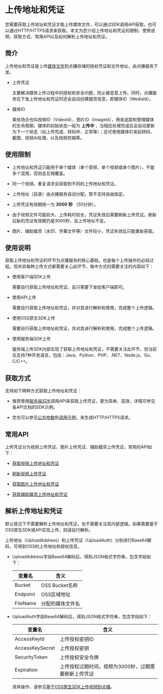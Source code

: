 上传地址和凭证 
============================

您需要获取上传地址和凭证才能上传媒体文件，可以通过SDK调用API获取，也可以通过HTTP/HTTPS请求来获取。本文为您介绍上传地址和凭证的限制、使用说明、获取方式、常用API以及如何解析上传地址和凭证。

简介 
-----------------------

上传地址和凭证是上传[媒体文件](/cn.zh-CN/开发指南/媒体上传/概述.md)到点播存储的授权凭证和文件地址，由点播服务下发。

* 上传凭证

  主要解决媒体上传过程中的授权和安全问题，防止被恶意上传。同时，点播服务在下发上传地址和凭证时还会自动创建媒资信息，即媒体ID（MediaId）。
  




<!-- -->

* 媒体ID

  某些场合也叫视频ID（VideoId）、图片ID（ImageId），用来追踪和管理媒体的生命周期，媒体的初始状态一般为 **上传中** ，当相应处理完成后会自动更新为下一个状态（如上传完成、转码中、正常等）；还可使用媒体ID发起转码、截图、视频AI处理，以及视频剪辑等。
  




使用限制 
-------------------------

* 上传地址和凭证只能用于单个媒体（单个音频、单个视频或单个图片），不能多个混用，否则会互相覆盖。

  

* 同一个视频，重复请求会获取到不同的上传地址和凭证。

  

* 上传地址（目录）由点播服务自动分配，暂不支持自由指定。

  

* 上传凭证有效期统一为 **3000** **秒** （50分钟）。

  

* 由于视频文件可能较大、上传耗时较长，凭证失效后需要刷新上传凭证，刷新后新的凭证有效期仍是3000秒，且上传地址不变。

  

* 图片、辅助媒资（水印、字幕文件等）文件较小，凭证失效后只能重新获取。

  




使用说明 
-------------------------

获取上传地址和凭证的环节为点播服务的核心基础，也是每个上传操作的必经过程。但并非每种上传方式都需要关心此环节，每中方式的需要关注的内容如下：

* 使用客户端SDK上传

  需要自行获取上传地址和凭证，且只需要下发给客户端即可。
  

* 使用API上传

  需要自行获取上传地址和凭证，并对其进行解析和使用，完成整个上传逻辑。
  

* 使用OSS原生SDK上传

  需要自行获取上传地址和凭证，并对其进行解析和使用，完成整个上传逻辑。
  

* 使用服务端SDK上传

  服务端上传SDK内部实现了获取上传地址和凭证，不需要关注此环节，但当前仅支持7种开发语言，包括：Java、Python、PHP、.NET、Node.js、Go、C/C++。
  




获取方式 
-------------------------

支持如下两种方式获取上传地址和凭证：

* 推荐使用[服务端SDK](/cn.zh-CN/服务端SDK/使用说明.md)调用API来获取上传凭证，更为简单、高效，详情可参见各API文档的SDK示例。

  

* 您也可以参见[公共参数](/cn.zh-CN/服务端API/调用方式/公共参数.md)和[调用示例](/cn.zh-CN/服务端API/调用方式/调用示例.md)，来生成HTTP/HTTPS请求。

  




常用API 
--------------------------

上传凭证分为视频上传凭证、图片上传凭证、辅助媒资上传凭证，常用的API如下：

* [获取视频上传地址和凭证](/cn.zh-CN/服务端API/媒体上传/获取视频上传地址和凭证.md)

  

* [刷新视频上传凭证](/cn.zh-CN/服务端API/媒体上传/刷新视频上传凭证.md)

  

* [获取图片上传地址和凭证](/cn.zh-CN/服务端API/媒体上传/获取图片上传地址和凭证.md)

  

* [获取辅助媒资上传地址和凭证](/cn.zh-CN/服务端API/媒体上传/获取辅助媒资上传地址和凭证.md)

  




解析上传地址和凭证 
------------------------------

默认情况下不需要解析上传地址和凭证，也不需要关注其内部逻辑。如果需要基于OSS原生SDK或API实现上传，则请自行解析。

上传地址（UploadAddress）和上传凭证（UploadAuth）分别进行Base64解码，可得到OSS的上传地址和授权信息。

* UploadAddress字段Base64解码后，得到JSON格式字符串，包含字段如下：

  

  |   变量名    |      含义      |
  |----------|--------------|
  | Bucket   | OSS Bucket名称 |
  | Endpoint | OSS区域地址      |
  | FileName | 分配的媒体文件名     |

  

* UploadAuth字段Base64解码后，得到JSON格式字符串，包含字段如下：

  

  |       变量名       |              含义              |
  |-----------------|------------------------------|
  | AccessKeyId     | 上传授权密钥ID                     |
  | AccessKeySecret | 上传授权密钥                       |
  | SecurityToken   | 上传授权安全令牌                     |
  | Expiration      | 上传授权过期时间，视频为3000秒，过期需要刷新上传凭证 |

  

  具体操作，请参见[基于OSS原生SDK上传视频到点播](/cn.zh-CN/最佳实践/基于OSS原生SDK上传视频.md)。
  




